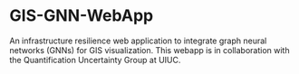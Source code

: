# GIS-GNN-WebApp
An infrastructure resilience web application to integrate graph neural networks (GNNs) for GIS visualization. This webapp is in collaboration with the Quantification Uncertainty Group at UIUC.


